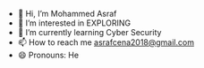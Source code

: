 - 👋 Hi, I’m Mohammed Asraf
- 👀 I’m interested in EXPLORING
- 🌱 I’m currently learning Cyber Security
- 📫 How to reach me asrafcena2018@gmail.com
- 😄 Pronouns: He
  

<!---
MuhammedAsraf/MuhammedAsraf is a ✨ special ✨ repository because its `README.md` (this file) appears on your GitHub profile.
You can click the Preview link to take a look at your changes.
--->
